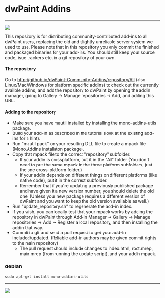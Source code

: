 # dwPaint Addins

---
<img src="https://user-images.githubusercontent.com/2152604/35648830-e588525a-068b-11e8-850f-d8ab0f5f8959.jpg" weith=100% lass="transparent">


This repository is for distributing community-contributed add-ins to all dwPaint users, replacing the old and slightly unreliable server system we used to use. Please note that in this repository you only commit the finished and packaged binaries for your add-ins. You should still keep your source code, isue trackers etc. in a git repository of your own.

#### The repository

Go to http://github.io/dwPaint-Community-Addins/repository/All (also Linux/Mac/Windows for platform specific addins) to check out the currently availble addins, and add the repository to dwPaint by opening the addin manager, going to 
Gallery ->
Manage repositories ->
Add, and adding this URL.

#### Adding to the repository

- Make sure you have mautil installed by installing the mono-addins-utils package.
- Build your add-in as described in the tutorial (look at the existing add-ins for a hint).
- Run "mautil pack" on your resulting DLL file to create a mpack file (Mono.Addins installaton package).
- Copy that mpack file to the correct "repository" subfolder.
  - If your addin is crossplatform, put it in the "All" folder (You don't need to put the same mpack in the three platform subfolders, just the one cross-platform folder.)
  - If your addin depends on different things on different platforms (like native code), put it in the correct subfolder.
  - Remember that if you're updating a previously published package and have given it a new version number, you should delete the old one. (Unless your new package requires a different version of dwPaint and you want to keep the old version available as well.)
- Run "update_repository.sh" to regenerate the add-in index.
- If you wish, you can locally test that your mpack works by adding the repository in dwPaint through Add-in Manager -> Gallery -> Manage repositories -> Add -> Register a local repository, and then installing the addin that way.
- Commit to git and send a pull request to get your add-in included/updated. (Reliable add-in authors may be given commit rights to the main repository)
  - The pull request should include changes to index.html, root.mrep, main.mrep (from running the update script), and your addin mpack.

### debian

```shell
sudo apt-get install mono-addins-utils
```
---
<img src="https://www.itu.int/en/ITU-T/AI/PublishingImages/AIRepositoryImage201712-650x317.png" weith=100% lass="transparent">